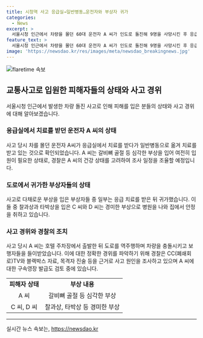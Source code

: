 ```yaml
---
title: 시청역 사고 응급실→일반병동…운전자와 부상자 귀가
categories:
  - News
excerpt: >
  서울시청 인근에서 차량을 몰던 60대 운전자 A 씨가 인도로 돌진해 9명을 사망시킨 후 응급실에서 치료를 받고 있는 것으로 확인됐다. 경찰은 A 씨를 조만간 조사할 예정이며, 부상자 중 일부는 응급치료를 받고 귀가한 것으로 파악됐다. A 씨는 갈비뼈 골절을 당한 상태로 일반병동으로 옮겨져 치료중이며, 경찰은 A 씨의 건강 상태를 고려해 조사 일정을 조율할 예정이다.또한, A 씨와 함께 있던 아내 B 씨에 대해서는 경미한 부상으로 입원할 필요가 없는 것으로 전해졌다. 경찰은 정확한 사고 원인과 경위를 조사하는 동시에 A 씨에 대한 구속영장 신청도 검토 중이다.
feature_text: >
  서울시청 인근에서 차량을 몰던 60대 운전자 A 씨가 인도로 돌진해 9명을 사망시킨 후 응급실에서 치료를 받고 있는 것으로 확인됐다. 경찰은 A 씨를 조만간 조사할 예정이며, 부상자 중 일부는 응급치료를 받고 귀가한 것으로 파악됐다. A 씨는 갈비뼈 골절을 당한 상태로 일반병동으로 옮겨져 치료중이며, 경찰은 A 씨의 건강 상태를 고려해 조사 일정을 조율할 예정이다.또한, A 씨와 함께 있던 아내 B 씨에 대해서는 경미한 부상으로 입원할 필요가 없는 것으로 전해졌다. 경찰은 정확한 사고 원인과 경위를 조사하는 동시에 A 씨에 대한 구속영장 신청도 검토 중이다.
image: 'https://newsdao.kr/res/images/meta/newsdao_breakingnews.jpg'
---
```


<p><img src="https://newsdao.kr/res/images/meta/newsdao_breakingnews.jpg" alt="flaretime 속보" /></p>

<h2 data-ke-size="size26">교통사고로 입원한 피해자들의 상태와 사고 경위</h2>

<p data-ke-size="size16">서울시청 인근에서 발생한 차량 돌진 사고로 인해 피해를 입은 분들의 상태와 사고 경위에 대해 알아보겠습니다.</p>

<h3>응급실에서 치료를 받던 운전자 A 씨의 상태</h3>

<p data-ke-size="size16">사고 당시 차를 몰던 운전자 A씨가 응급실에서 치료를 받다가 일반병동으로 옮겨 치료를 받고 있는 것으로 확인되었습니다. A 씨는 갈비뼈 골절 등 심각한 부상을 입어 여전히 입원이 필요한 상태로, 경찰은 A 씨의 건강 상태를 고려하여 조사 일정을 조율할 예정입니다.</p>

<h3>도로에서 귀가한 부상자들의 상태</h3>

<p data-ke-size="size16">사고로 다채로운 부상을 입은 부상자들 중 일부는 응급 치료를 받은 뒤 귀가했습니다. 이들 중 찰과상과 타박상을 입은 C 씨와 D 씨는 경미한 부상으로 병원을 나와 집에서 안정을 취하고 있습니다.</p>

<h3>사고 경위와 경찰의 조치</h3>

<p data-ke-size="size16">사고 당시 A 씨는 호텔 주차장에서 출발한 뒤 도로를 역주행하며 차량을 충돌시키고 보행자들을 들이받았습니다. 이에 대한 정확한 경위를 파악하기 위해 경찰은 CC(폐쇄회로)TV와 블랙박스 자료, 목격자 진술 등을 근거로 사고 원인을 조사하고 있으며 A 씨에 대한 구속영장 발급도 검토 중에 있습니다.</p>

<table>
  <tr>
    <td style="text-align: center; height: 17px;"><b>피해자 상태</b></td>
    <td style="text-align: center; height: 17px;"><b>부상 내용</b></td>
  </tr>
  <tr>
    <td style="text-align: center; height: 17px;">A 씨</td>
    <td style="text-align: center; height: 17px;">갈비뼈 골절 등 심각한 부상</td>
  </tr>
  <tr>
    <td style="text-align: center; height: 17px;">C 씨, D 씨</td>
    <td style="text-align: center; height: 17px;">찰과상, 타박상 등 경미한 부상</td>
  </tr>
</table>

<hr>
실시간 뉴스 속보는, <a href="https://newsdao.kr" rel="dofollow">https://newsdao.kr</a>


